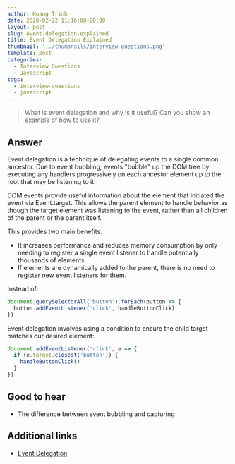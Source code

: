 ```yaml
---
author: Hoang Trinh
date: 2020-02-22 11:16:00+00:00
layout: post
slug: event-delegation-explained
title: Event Delegation Explained
thumbnail: '../thumbnails/interview-questions.png'
template: post
categories:
  - Interview Questions
  - Javascript
tags:
  - interview-questions
  - javascript
---
```


> What is event delegation and why is it useful? Can you show an example of how to use it?

## Answer

Event delegation is a technique of delegating events to a single common ancestor. Due to event bubbling, events "bubble" up the DOM tree by executing any handlers progressively on each ancestor element up to the root that may be listening to it.

DOM events provide useful information about the element that initiated the event via Event.target. This allows the parent element to handle behavior as though the target element was listening to the event, rather than all children of the parent or the parent itself.

This provides two main benefits:

- It increases performance and reduces memory consumption by only needing to register a single event listener to handle potentially thousands of elements.
- If elements are dynamically added to the parent, there is no need to register new event listeners for them.

Instead of:

```javascript
document.querySelectorAll('button').forEach(button => {
  button.addEventListener('click', handleButtonClick)
})
```

Event delegation involves using a condition to ensure the child target matches our desired element:

```javascript
document.addEventListener('click', e => {
  if (e.target.closest('button')) {
    handleButtonClick()
  }
})
```

## Good to hear

- The difference between event bubbling and capturing

## Additional links

- [Event Delegation](https://davidwalsh.name/event-delegate)
